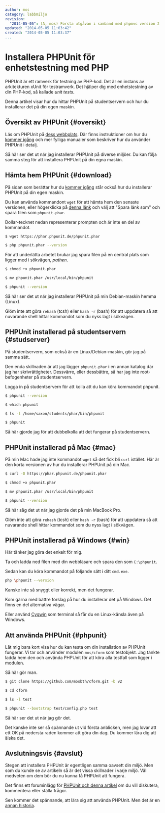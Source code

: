 ```yaml
---
author: mos
category: labbmiljo
revision:
  "2014-05-05": (A, mos) Första utgåvan i samband med phpmvc version 2.
updated: "2014-05-05 11:03:42"
created: "2014-05-05 11:03:37"
...
```

Installera PHPUnit för enhetstestning med PHP
==================================

PHPUnit är ett ramverk för testning av PHP-kod. Det är en instans av arkitekturen xUnit för testramverk. Det hjälper dig med enhetstestning av din PHP-kod, så kallade *unit tests*. 

Denna artikel visar hur du hittar PHPUnit på studentservern och hur du installerar det på din egen maskin.

<!--more-->



Översikt av PHPUnit {#oversikt}
--------------------------------------

Läs om PHPUnit på [dess webbplats](http://phpunit.de/). Där finns instruktioner om hur du [kommer igång](http://phpunit.de/getting-started.html) och mer fylliga manualer som beskriver hur du använder PHPUnit i detalj.

Så här ser det ut när jag installerar PHPUnit på diverse miljöer. Du kan följa samma steg för att installera PHPUnit på din egna maskin.



Hämta hem PHPUnit {#download}
--------------------------------------

På sidan som berättar hur du [kommer igång](http://phpunit.de/getting-started.html) står också hur du installerar PHPUnit på din egen maskin. 

Du kan använda kommandont `wget` för att hämta hem den senaste versionen, eller högerklicka på [denna länk](https://phar.phpunit.de/phpunit.phar) och välj att "Spara länk som" och spara filen som `phpunit.phar`.

Dollar-tecknet nedan representerar prompten och är inte en del av kommandot.

```bash
$ wget https://phar.phpunit.de/phpunit.phar

$ php phpunit.phar --version
```

För att underlätta arbetet brukar jag spara filen på en central plats som ligger med i sökvägen, *pathen*. 

```bash
$ chmod +x phpunit.phar

$ mv phpunit.phar /usr/local/bin/phpunit

$ phpunit --version
```

Så här ser det ut när jag installerar PHPUnit på min Debian-maskin hemma (Linux).

<script type="text/javascript" src="https://asciinema.org/a/9319.js" id="asciicast-9319" async></script>

Glöm inte att göra `rehash` (tcsh) eller `hash -r` (bash) för att uppdatera så att nuvarande shell hittar kommandot som du nyss lagt i sökvägen.



PHPUnit installerad på studentservern {#studserver}
--------------------------------------

På studentservern, som också är en Linux/Debian-maskin, gör jag på samma sätt. 

Den enda skillnaden är att jag lägger `phpunit.phar` i en annan katalog där jag har skrivrättigheter. Dessvärre, eller dessbättre, så har jag inte root-befogenheter på studentservern.

Logga in på studentservern för att kolla att du kan köra kommandot phpunit.

```bash
$ phpunit --version

$ which phpunit

$ ls -l /home/saxon/students/phar/bin/phpunit

$ phpunit
```

Så här gjorde jag för att dubbelkolla att det fungerar på studentservern.

<script type="text/javascript" src="https://asciinema.org/a/9320.js" id="asciicast-9320" async></script>



PHPUnit installerad på Mac {#mac}
--------------------------------------

På min Mac hade jag inte kommandot `wget` så det fick bli `curl` istället. Här är den korta versionen av hur du installerar PHPUnit på din Mac.

```bash
$ curl -O https://phar.phpunit.de/phpunit.phar

$ chmod +x phpunit.phar

$ mv phpunit.phar /usr/local/bin/phpunit

$ phpunit --version
```

Så här såg det ut när jag gjorde det på min MacBook Pro.

<script type="text/javascript" src="https://asciinema.org/a/9322.js" id="asciicast-9322" async></script>

Glöm inte att göra `rehash` (tcsh) eller `hash -r` (bash) för att uppdatera så att nuvarande shell hittar kommandot som du nyss lagt i sökvägen.



PHPUnit installerad på Windows {#win}
--------------------------------------

Här tänker jag göra det enkelt för mig. 

Ta och ladda ned filen med din webbläsare och spara den som `C:\phpunit`.

Sedan kan du köra kommandot på följande sätt i ditt `cmd.exe`.

```bash
php \phpunit --version
```

Kanske inte så snyggt eller korrekt, men det fungerar.

Kom gärna med bättre förslag på hur du installerar det på Windows. Det finns en del alternativa vägar.

Eller använd [Cygwin](http://www.cygwin.com/) som terminal så får du en Linux-känsla även på Windows.



Att använda PHPUnit {#phpunit}
--------------------------------------

Låt mig bara kort visa hur du kan testa om din installation av PHPUnit fungerar. Vi tar och använder modulen `mos/cform` som testobjekt. Jag tänkte ladda hem den och använda PHPUnit för att köra alla testfall som ligger i modulen.

Så här gör man.

```bash
$ git clone https://github.com/mosbth/cform.git -b v2

$ cd cform

$ ls -l test

$ phpunit --bootstrap test/config.php test
```

Så här ser det ut när jag gör det.

<script type="text/javascript" src="https://asciinema.org/a/9326.js" id="asciicast-9326" async></script>

Det kanske inte ser så spännande ut vid första anblicken, men jag lovar att ett OK på nedersta raden kommer att göra din dag. Du kommer lära dig att älska det.



Avslutningsvis {#avslut}
--------------------------------------

Stegen att installera PHPUnit är egentligen samma oavsett din miljö. Men som du kunde se av artikeln så är det vissa skillnader i varje miljö. Väl medveten om dem bör du nu kunna få PHPUnit att fungera.

Det finns ett foruminlägg för [PHPUnit och denna artikel](t/2360) om du vill diskutera, kommentera eller ställa frågor.

Sen kommer det spännande, att lära sig att använda PHPUnit. Men det är en [annan historia](kunskap/borja-att-skriva-testfall-med-phpunit-for-din-php-kod).




